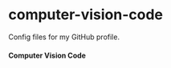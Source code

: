 # computer-vision-code
Config files for my GitHub profile.
####   Computer Vision Code  #################
